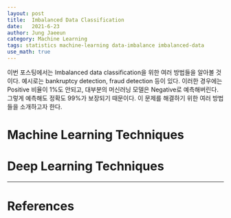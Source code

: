 ```yaml
---
layout: post
title:  Imbalanced Data Classification
date:   2021-6-23
author: Jung Jaeeun
category: Machine Learning
tags: statistics machine-learning data-imbalance imbalanced-data
use_math: true
---
```


이번 포스팅에서는 Imbalanced data classification을 위한 여러 방법들을 알아볼 것이다. 예시로는 bankruptcy detection, fraud detection 등이 있다. 이러한 경우에는 Positive 비율이 1%도 안되고, 대부분의 머신러닝 모델은 Negative로 예측해버린다. 그렇게 예측해도 정확도 99%가 보장되기 때문이다. 이 문제를 해결하기 위한 여러 방법들을 소개하고자 한다.

# Machine Learning Techniques 


# Deep Learning Techniques


---

# References

